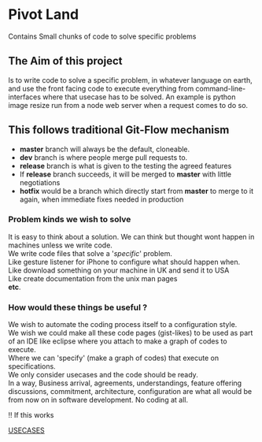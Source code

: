 # Pivot Land
Contains Small chunks of code to solve specific problems

## The Aim of this project
Is to write code to solve a specific problem, in whatever language on earth,    
and use the front facing code to execute everything from command-line-interfaces where that usecase has to be solved.
An example is python image resize run from a node web server when a request comes to do so.

## This follows traditional Git-Flow mechanism
* **master** branch will always be the default, cloneable.
* **dev** branch is where people merge pull requests to.
* **release** branch is what is given to the testing the agreed features
* If **release** branch succeeds, it will be merged to **master** with little negotiations
* **hotfix** would be a branch which directly start from **master** to merge to it again, when immediate fixes needed in production

### Problem kinds we wish to solve
It is easy to think about a solution. We can think but thought wont happen in machines unless we write code.   
We write code files that solve a '_specific_' problem.   
Like gesture listener for iPhone to configure what should happen when.   
Like download something on your machine in UK and send it to USA   
Like create documentation from the unix man pages   
**etc**.

### How would these things be useful ?
We wish to automate the coding process itself to a configuration style.   
We wish we could make all these code pages (gist-likes) to be used as part of an IDE like eclipse where you attach to make a graph of codes to execute.   
Where we can 'specify' (make a graph of codes) that execute on specifications.   
We only consider usecases and the code should be ready.   
In a way, Business arrival, agreements, understandings, feature offering discussions, commitment, architecture, configuration are what all would be from now on in software development. No coding at all.   

!! If this works

[USECASES](USECASES.md)
